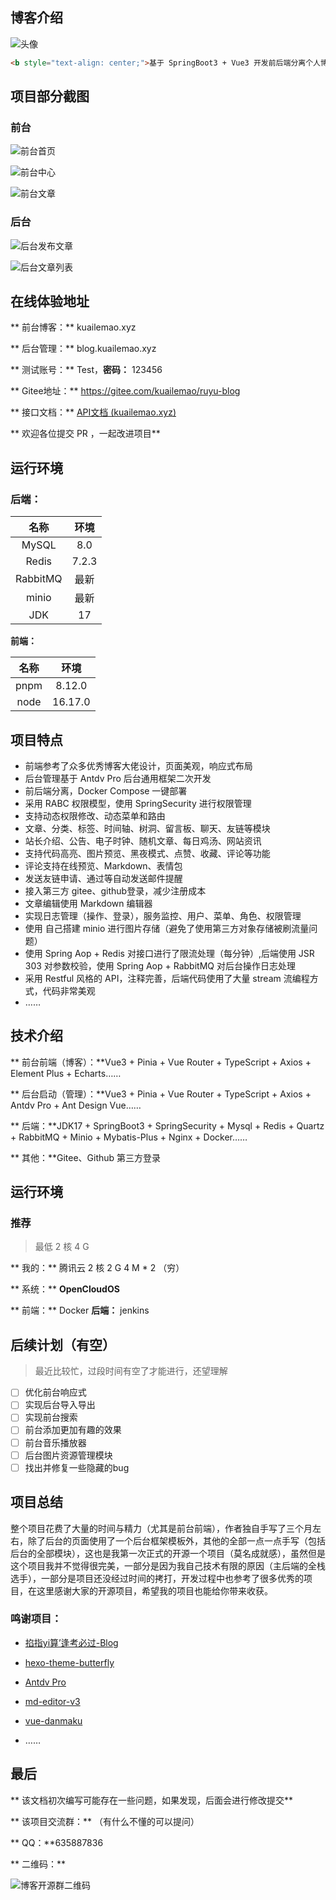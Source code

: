 ## 博客介绍

![头像](https://foruda.gitee.com/avatar/1667975309022664009/11937114_kuailemao_1667975308.png)

```html
<b style="text-align: center;">基于 SpringBoot3 + Vue3 开发前后端分离个人博客系统</b>
```

## 项目部分截图

### 前台

![前台首页](https://gitee.com/kuailemao/ruyu-blog/blob/master/img/%E5%89%8D%E5%8F%B0%E9%A6%96%E9%A1%B5.jpg)

![前台中心](https://gitee.com/kuailemao/ruyu-blog/blob/master/img/%E5%89%8D%E5%8F%B0%E4%B8%AD%E5%BF%83.jpg)

![前台文章](https://gitee.com/kuailemao/ruyu-blog/blob/master/img/%E5%89%8D%E5%8F%B0%E6%96%87%E7%AB%A0.jpg)

### 后台

![后台发布文章](https://gitee.com/kuailemao/ruyu-blog/blob/master/img/%E5%90%8E%E5%8F%B0%E5%8F%91%E5%B8%83%E6%96%87%E7%AB%A0.jpg)

![后台文章列表](https://gitee.com/kuailemao/ruyu-blog/blob/master/img/%E5%90%8E%E5%8F%B0%E6%96%87%E7%AB%A0%E5%88%97%E8%A1%A8.jpg)

## 在线体验地址

** 前台博客：** kuailemao.xyz

** 后台管理：** blog.kuailemao.xyz

** 测试账号：** Test，**密码：** 123456

** Gitee地址：** https://gitee.com/kuailemao/ruyu-blog

** 接口文档：** [API文档 (kuailemao.xyz)](http://kuailemao.xyz:8088/doc.html#/home)

** 欢迎各位提交 PR ，一起改进项目**

## 运行环境

### 后端：

|   名称   | 环境  |
| :------: | :---: |
|  MySQL   |  8.0  |
|  Redis   | 7.2.3 |
| RabbitMQ | 最新  |
|  minio   | 最新  |
|   JDK    |  17   |

**前端：**

| 名称 |  环境   |
| :--: | :-----: |
| pnpm | 8.12.0  |
| node | 16.17.0 |

## 项目特点

* 前端参考了众多优秀博客大佬设计，页面美观，响应式布局
* 后台管理基于 Antdv Pro 后台通用框架二次开发
* 前后端分离，Docker Compose 一键部署
* 采用 RABC 权限模型，使用 SpringSecurity 进行权限管理
* 支持动态权限修改、动态菜单和路由
* 文章、分类、标签、时间轴、树洞、留言板、聊天、友链等模块
* 站长介绍、公告、电子时钟、随机文章、每日鸡汤、网站资讯
* 支持代码高亮、图片预览、黑夜模式、点赞、收藏、评论等功能
* 评论支持在线预览、Markdown、表情包
* 发送友链申请、通过等自动发送邮件提醒
* 接入第三方 gitee、github登录，减少注册成本
* 文章编辑使用 Markdown 编辑器
* 实现日志管理（操作、登录），服务监控、用户、菜单、角色、权限管理
* 使用 自己搭建 minio 进行图片存储（避免了使用第三方对象存储被刷流量问题）
* 使用 Spring Aop + Redis 对接口进行了限流处理（每分钟）,后端使用 JSR 303 对参数校验，使用 Spring Aop + RabbitMQ 对后台操作日志处理
* 采用 Restful 风格的 API，注释完善，后端代码使用了大量 stream 流编程方式，代码非常美观
* ……

## 技术介绍

** 前台前端（博客）：**Vue3 + Pinia +  Vue Router + TypeScript + Axios + Element Plus + Echarts……

** 后台启动（管理）：**Vue3 + Pinia +  Vue Router + TypeScript + Axios + Antdv Pro + Ant Design Vue……

** 后端：**JDK17 + SpringBoot3 + SpringSecurity + Mysql + Redis + Quartz  + RabbitMQ + Minio + Mybatis-Plus + Nginx + Docker……

** 其他：**Gitee、Github 第三方登录

## 运行环境

### 推荐

> 最低 2 核 4 G

** 我的：** 腾讯云 2 核 2 G  4 M * 2  （穷）

** 系统：** **OpenCloudOS**	

** 前端：** Docker   **后端：** jenkins

## 后续计划（有空）

> 最近比较忙，过段时间有空了才能进行，还望理解

- [ ] 优化前台响应式
- [ ] 实现后台导入导出
- [ ] 实现前台搜索
- [ ] 前台添加更加有趣的效果
- [ ] 前台音乐播放器
- [ ] 后台图片资源管理模块
- [ ] 找出并修复一些隐藏的bug

## 项目总结

整个项目花费了大量的时间与精力（尤其是前台前端），作者独自手写了三个月左右，除了后台的页面使用了一个后台框架模板外，其他的全部一点一点手写（包括后台的全部模块），这也是我第一次正式的开源一个项目（莫名成就感），虽然但是这个项目我并不觉得很完美，一部分是因为我自己技术有限的原因（主后端的全栈选手），一部分是项目还没经过时间的拷打，开发过程中也参考了很多优秀的项目，在这里感谢大家的开源项目，希望我的项目也能给你带来收获。

### 鸣谢项目：

* [掐指yi算’逢考必过-Blog](https://gitee.com/wu_shengdong/blog)

* [hexo-theme-butterfly](https://github.com/jerryc127/hexo-theme-butterfly)

* [Antdv Pro](https://docs.antdv-pro.com/)

* [md-editor-v3](https://imzbf.github.io/md-editor-v3/zh-CN/index)

* [vue-danmaku](https://github.com/hellodigua/vue-danmaku)

* ……

## 最后

** 该文档初次编写可能存在一些问题，如果发现，后面会进行修改提交**

** 该项目交流群：** （有什么不懂的可以提问）

** QQ：**635887836

** 二维码：**

![博客开源群二维码](https://gitee.com/kuailemao/ruyu-blog/blob/master/img/Ruyu%E5%BC%80%E6%BA%90%E5%8D%9A%E5%AE%A2%E4%BA%A4%E6%B5%81%E7%BE%A4%E7%BE%A4%E8%81%8A%E4%BA%8C%E7%BB%B4%E7%A0%81.png)

